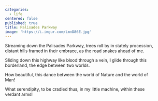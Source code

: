 ```yaml
---
categories:
  - life
centered: false
published: true
title: Palisades Parkway
image: 'https://i.imgur.com/LnvD86E.jpg'
---
```

Streaming down the Palisades Parkway,
trees roll by in stately procession,
distant hills framed in their embrace,
as the road snakes ahead of me.

Sliding down this highway
like blood through a vein,
I glide through this borderland,
the edge between two worlds.

How beautiful, this dance 
between the world of Nature
and the world of Man!

What serendipity,
to be cradled thus,
in my little machine,
within these verdant arms!
